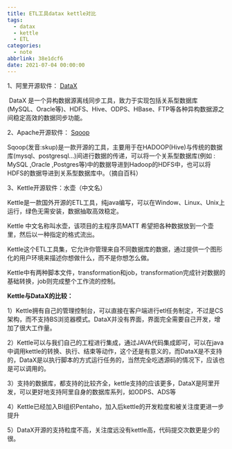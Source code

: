 ```yaml
---
title: ETL工具datax kettle对比
tags:
  - datax
  - kettle
  - ETL
categories:
  - note
abbrlink: 38e1dcf6
date: 2021-07-04 00:00:00
---
```



 1、阿里开源软件： [DataX](http://www.oschina.net/news/76468/datax-3-0?_t_t_t=0.5396898166724515)

​     DataX 是一个异构数据源离线同步工具，致力于实现包括关系型数据库(MySQL、Oracle等)、HDFS、Hive、ODPS、HBase、FTP等各种异构数据源之间稳定高效的数据同步功能。

 2、Apache开源软件： [Sqoop](http://sqoop.apache.org/)

 Sqoop(发音:skup)是一款开源的工具，主要用于在HADOOP(Hive)与传统的数据库(mysql、postgresql...)间进行数据的传递，可以将一个关系型数据库(例如 : MySQL ,Oracle ,Postgres等)中的数据导进到Hadoop的HDFS中，也可以将HDFS的数据导进到关系型数据库中。（摘自百科）

 3、Kettle开源软件：水壶（中文名）

   Kettle是一款国外开源的ETL工具，纯java编写，可以在Window、Linux、Unix上运行，绿色无需安装，数据抽取高效稳定。

 Kettle 中文名称叫水壶，该项目的主程序员MATT 希望把各种数据放到一个壶里，然后以一种指定的格式流出。

 Kettle这个ETL工具集，它允许你管理来自不同数据库的数据，通过提供一个图形化的用户环境来描述你想做什么，而不是你想怎么做。

 Kettle中有两种脚本文件，transformation和job，transformation完成针对数据的基础转换，job则完成整个工作流的控制。

 

 

  **Kettle与DataX的比较：**

  1）Kettle拥有自己的管理控制台，可以直接在客户端进行etl任务制定，不过是CS架构，而不支持BS浏览器模式。DataX并没有界面，界面完全需要自己开发，增加了很大工作量。

  2）Kettle可以与我们自己的工程进行集成，通过JAVA代码集成即可，可以在java中调用kettle的转换、执行、结束等动作，这个还是有意义的，而DataX是不支持的，DataX是以执行脚本的方式运行任务的，当然完全吃透源码的情况下，应该也是可以调用的。

  3）支持的数据库，都支持的比较齐全，kettle支持的应该更多，DataX是阿里开发，可以更好地支持阿里自身的数据库系列，如ODPS、ADS等

  4）Kettle已经加入BI组织Pentaho，加入后kettle的开发粒度和被关注度更进一步提升

  5）DataX开源的支持粒度不高，关注度远没有kettle高，代码提交次数更是少的很。

   